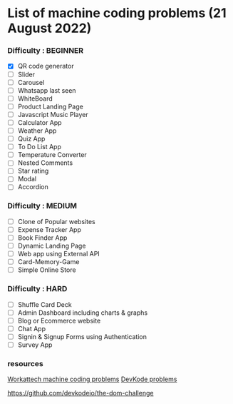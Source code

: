 
# List of machine coding problems (21 August 2022)

### Difficulty : BEGINNER

- [x]   QR code generator
- [ ]   Slider
- [ ]  Carousel
- [ ]  Whatsapp last seen
- [ ]  WhiteBoard
- [ ]  Product Landing Page
- [ ]  Javascript Music Player
- [ ] Calculator App
- [ ]  Weather App
- [ ]  Quiz App
- [ ]  To Do List App
- [ ]  Temperature Converter
- [ ]  Nested Comments
- [ ]  Star rating
- [ ]  Modal
- [ ]  Accordion
### Difficulty : MEDIUM
- [ ] Clone of Popular websites
- [ ] Expense Tracker App
- [ ] Book Finder App
- [ ] Dynamic Landing Page
- [ ] Web app using External API
- [ ] Card-Memory-Game
- [ ] Simple Online Store
### Difficulty : HARD
- [ ] Shuffle Card Deck
- [ ] Admin Dashboard including charts & graphs
- [ ] Blog or Ecommerce website
- [ ] Chat App
- [ ] Signin & Signup Forms using Authentication
- [ ] Survey App

### resources

[Workattech machine coding problems](https://workat.tech/machine-coding/article/how-to-practice-for-machine-coding-kp0oj3sw2jca)
[DevKode problems](https://workat.tech/machine-coding/article/how-to-practice-for-machine-coding-kp0oj3sw2jca)

https://github.com/devkodeio/the-dom-challenge




